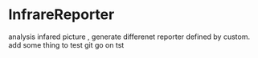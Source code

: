 # InfrareReporter
analysis infared picture , generate differenet reporter defined by custom.
add some thing to test git
go on tst

